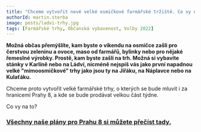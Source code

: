 ```yaml
---
title: "Chceme vytvořit nové velké osmičkové farmářské tržiště. Co vy na to?"
authorId: martin.sterba
image: posts/ladvi-trhy.jpg
tags: [Farmářské trhy, Občanská vybavenost, Volby 2022]
---
```


**Možná občas přemýšlíte, kam byste o víkendu na osmičce zašli pro čerstvou zeleninu a ovoce, maso od farmářů, bylinky nebo pro nějaké řemeslné výrobky. Prostě, kam byste zašli na trh. Možná si vybavíte stánky v Karlíně nebo na Ládví, nicméně nejspíš vás jako první napadnou velké "mimoosmičkové" trhy jako jsou ty na Jiřáku, na Náplavce nebo na Kulaťáku.**

Chceme proto vytvořit velké farmářské trhy, o kterých se bude mluvit i za hranicemi Prahy 8, a kde se bude prodávat velkou část týdne. 

Co vy na to?

### [Všechny naše plány pro Prahu 8 si můžete přečíst tady.](https://praha8.pirati.cz/volby/2022-komunalni.html?pohled=program)